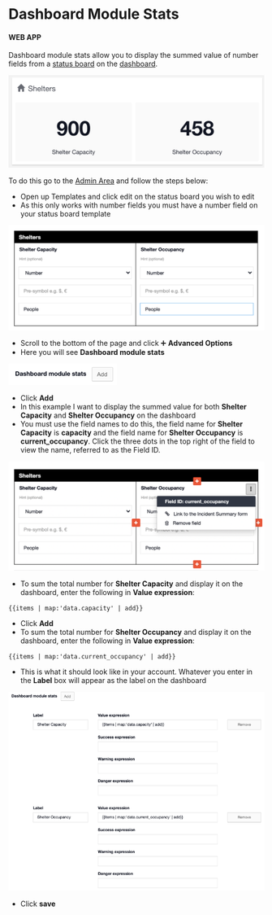 # Dashboard Module Stats

#### WEB APP

Dashboard module stats allow you to display the summed value of number fields from a [status board](../status-boards/) on the [dashboard](./). 

![](../../.gitbook/assets/dashboard-module-stats.png)

To do this go to the [Admin Area](../admin-area.md) and follow the steps below:

* Open up Templates and click edit on the status board you wish to edit
* As this only works with number fields you must have a number field on your status board template

![](../../.gitbook/assets/dashboard-module-stats-2.png)

* Scroll to the bottom of the page and click ➕ **Advanced Options**
* Here you will see **Dashboard module stats**

![](../../.gitbook/assets/dashboard-module-stats-3.png)

* Click **Add**
* In this example I want to display the summed value for both **Shelter Capacity** and **Shelter Occupancy** on the dashboard
* You must use the field names to do this, the field name for **Shelter Capacity** is **capacity** and the field name for **Shelter Occupancy** is **current\_occupancy**. Click the three dots in the top right of the field to view the name, referred to as the Field ID.  

![](../../.gitbook/assets/dashboard-module-stats-4.png)

* To sum the total number for **Shelter Capacity** and display it on the dashboard, enter the following in **Value expression**: 

```text
{{items | map:'data.capacity' | add}}
```

* Click **Add** 
* To sum the total number for **Shelter Occupancy** and display it on the dashboard, enter the following in **Value expression**: 

```text
{{items | map:'data.current_occupancy' | add}}
```

* This is what it should look like in your account. Whatever you enter in the **Label** box will appear as the label on the dashboard

![](../../.gitbook/assets/dashboard-module-stats-5.png)

* Click **save** 

